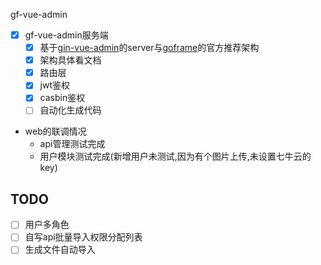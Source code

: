 gf-vue-admin

- [x] gf-vue-admin服务端
    - [x] 基于[gin-vue-admin](https://github.com/flipped-aurora/gin-vue-admin)的server与[goframe](https://goframe.org/start/index)的官方推荐架构
    - [x] 架构具体看文档
    - [x] 路由层
    - [x] jwt鉴权
    - [x] casbin鉴权
    - [ ] 自动化生成代码
 
- web的联调情况
    - api管理测试完成
    - 用户模块测试完成(新增用户未测试,因为有个图片上传,未设置七牛云的key)

## TODO
- [ ] 用户多角色
- [ ] 自写api批量导入权限分配列表
- [ ] 生成文件自动导入